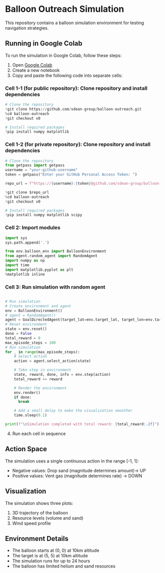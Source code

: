 # Balloon Outreach Simulation

This repository contains a balloon simulation environment for testing navigation strategies.

## Running in Google Colab

To run the simulation in Google Colab, follow these steps:

1. Open [Google Colab](https://colab.research.google.com)
2. Create a new notebook
3. Copy and paste the following code into separate cells:

### Cell 1-1 (for public repository): Clone repository and install dependencies 
```python
# Clone the repository
!git clone https://github.com/sdean-group/balloon-outreach.git
%cd balloon-outreach
!git checkout v0

# Install required packages
!pip install numpy matplotlib
```
### Cell 1-2 (for private repository): Clone repository and install dependencies 
```python
# Clone the repository
from getpass import getpass
username = "your-github-username"  
token = getpass("Enter your GitHub Personal Access Token: ")

repo_url = f"https://{username}:{token}@github.com/sdean-group/balloon-outreach.git"

!git clone $repo_url
%cd balloon-outreach
!git checkout v0

# Install required packages
!pip install numpy matplotlib scipy
```


### Cell 2: Import modules
```python
import sys
sys.path.append('.')

from env.balloon_env import BalloonEnvironment
from agent.random_agent import RandomAgent
import numpy as np
import time
import matplotlib.pyplot as plt
%matplotlib inline
```

### Cell 3: Run simulation with random agent
```python

# Run simulation
# Create environment and agent
env = BalloonEnvironment()
# agent = RandomAgent()
agent = GoalDirectedAgent(target_lat=env.target_lat, target_lon=env.target_lon, target_alt=env.target_alt)
# Reset environment
state = env.reset()
done = False
total_reward = 0
max_episode_steps = 100
# Run simulation
for _ in range(max_episode_steps):
    # Select action
    action = agent.select_action(state)

    # Take step in environment
    state, reward, done, info = env.step(action)
    total_reward += reward

    # Render the environment
    env.render()
    if done:
      break

    # Add a small delay to make the visualization smoother
    time.sleep(0.1)

print(f"\nSimulation completed with total reward: {total_reward:.2f}")
```


4. Run each cell in sequence

## Action Space

The simulation uses a single continuous action in the range [-1, 1]:
- Negative values: Drop sand (magnitude determines amount)-> UP
- Positive values: Vent gas (magnitude determines rate) -> DOWN

## Visualization

The simulation shows three plots:
1. 3D trajectory of the balloon
2. Resource levels (volume and sand)
3. Wind speed profile

## Environment Details

- The balloon starts at (0, 0) at 10km altitude
- The target is at (5, 5) at 10km altitude
- The simulation runs for up to 24 hours
- The balloon has limited helium and sand resources 